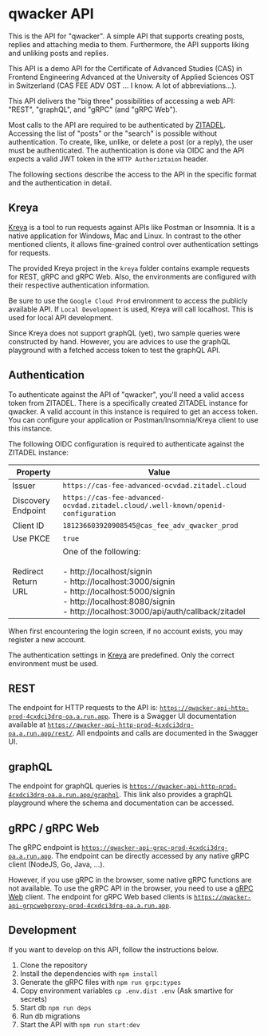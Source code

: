 # qwacker API

This is the API for "qwacker". A simple API that supports creating
posts, replies and attaching media to them. Furthermore, the API
supports liking and unliking posts and replies.

This API is a demo API for the Certificate of Advanced Studies (CAS)
in Frontend Engineering Advanced at the University of Applied Sciences
OST in Switzerland (CAS FEE ADV OST ... I know. A lot of abbreviations...).

This API delivers the "big three" possibilities of accessing a web API:
"REST", "graphQL", and "gRPC" (and "gRPC Web").

Most calls to the API are required to be authenticated by
[ZITADEL](https://zitadel.com). Accessing the list of "posts" or
the "search" is possible without authentication. To create, like, unlike,
or delete a post (or a reply), the user must be authenticated. The authentication
is done via OIDC and the API expects a valid JWT token in the
`HTTP Authoriztaion` header.

The following sections describe the access to the API in the specific
format and the authentication in detail.

## Kreya

[Kreya](https://kreya.app) is a tool to run requests against APIs like Postman
or Insomnia. It is a native application for Windows, Mac and Linux. In contrast to
the other mentioned clients, it allows fine-grained control over authentication settings
for requests.

The provided Kreya project in the `kreya` folder contains example requests for REST, gRPC and
gRPC Web. Also, the environments are configured with their respective authentication information.

Be sure to use the `Google Cloud Prod` environment to access the publicly available API.
If `Local Development` is used, Kreya will call localhost. This is used for local API development.

Since Kreya does not support graphQL (yet), two sample queries were constructed by hand.
However, you are advices to use the graphQL playground with a fetched access token to
test the graphQL API.

## Authentication

To authenticate against the API of "qwacker", you'll need a valid
access token from ZITADEL. There is a specifically created ZITADEL
instance for qwacker. A valid account in this instance is required
to get an access token. You can configure your application or
Postman/Insomnia/Kreya client to use this instance.

The following OIDC configuration is required to authenticate against
the ZITADEL instance:

| **Property**        | **Value**                                                                                                                                                    |
| ------------------- | ------------------------------------------------------------------------------------------------------------------------------------------------------------ |
| Issuer              | `https://cas-fee-advanced-ocvdad.zitadel.cloud`                                                                                                              |
| Discovery Endpoint  | `https://cas-fee-advanced-ocvdad.zitadel.cloud/.well-known/openid-configuration`                                                                             |
| Client ID           | `181236603920908545@cas_fee_adv_qwacker_prod`                                                                                                                |
| Use PKCE            | `true`                                                                                                                                                       |
| Redirect Return URL | One of the following:<br><br>- http://localhost/signin<br>- http://localhost:3000/signin<br>- http://localhost:5000/signin<br>- http://localhost:8080/signin<br>- http://localhost:3000/api/auth/callback/zitadel |

When first encountering the login screen, if no account exists, you may register a new account.

The authentication settings in [Kreya](https://kreya.app) are predefined. Only the correct environment must be used.

## REST

The endpoint for HTTP requests to the API is:
[`https://qwacker-api-http-prod-4cxdci3drq-oa.a.run.app`](https://qwacker-api-http-prod-4cxdci3drq-oa.a.run.app).
There is a Swagger UI documentation available at
[`https://qwacker-api-http-prod-4cxdci3drq-oa.a.run.app/rest/`](https://qwacker-api-http-prod-4cxdci3drq-oa.a.run.app/rest/).
All endpoints and calls are documented in the Swagger UI.

## graphQL

The endpoint for graphQL queries is
[`https://qwacker-api-http-prod-4cxdci3drq-oa.a.run.app/graphql`](https://qwacker-api-http-prod-4cxdci3drq-oa.a.run.app/graphql).
This link also provides a graphQL playground where the schema and documentation can be accessed.

## gRPC / gRPC Web

The gRPC endpoint is
[`https://qwacker-api-grpc-prod-4cxdci3drq-oa.a.run.app`](https://qwacker-api-grpc-prod-4cxdci3drq-oa.a.run.app).
The endpoint can be directly accessed by any native gRPC client (NodeJS, Go, Java, ...).

However, if you use gRPC in the browser, some native gRPC functions are not available.
To use the gRPC API in the browser, you need to use a [gRPC Web](https://github.com/grpc/grpc-web) client.
The endpoint for gRPC Web based clients is
[`https://qwacker-api-grpcwebproxy-prod-4cxdci3drq-oa.a.run.app`](https://qwacker-api-grpcwebproxy-prod-4cxdci3drq-oa.a.run.app).

## Development

If you want to develop on this API, follow the instructions below.

1. Clone the repository
2. Install the dependencies with `npm install`
3. Generate the gRPC files with `npm run grpc:types`
3. Copy environment variables `cp .env.dist .env` (Ask smartive for secrets)
3. Start db `npm run deps`
3. Run db migrations
4. Start the API with `npm run start:dev`
